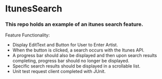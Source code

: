 # ItunesSearch

### This repo holds an example of an itunes search feature. 

Feature Functionality:

* Display EditText and Button for User to Enter Artist.
* When the button is clicked, a search occurs with the Itunes API.
* A progress bar should also be displayed and then upon search results completing,
  progress bar should no longer be displayed.
* Specific search results should be displayed in a scrollable list.
* Unit test request client completed with JUnit.





